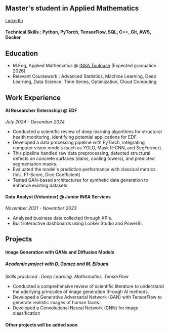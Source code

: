 ## Master's student in Applied Mathematics

[LinkedIn](https://www.linkedin.com/in/selim-ben-abdallah/)

#### Technical Skills : Python, PyTorch, TensorFlow, SQL, C++, Git, AWS, Docker

## Education
- M.Eng, Applied Mathematics @ [INSA Toulouse](https://www.insa-toulouse.fr/en/insa-toulouse/) (Expected graduation : 2026)
- Relevant Coursework : Advanced Statistics, Machine Learning, Deep Learning, Data Science, Time Series, Optimization, Cloud Computing

## Work Experience
#### AI Researcher (Internship) @ EDF 
_July 2024 - December 2024_
- Conducted a scientific review of deep learning algorithms for structural health monitoring, identifying potential applications for EDF.
- Developed a data processing pipeline with PyTorch, integrating computer vision models (such as YOLO, Mask R-CNN, and SegFormer).
- This pipeline handled raw data preprocessing, detected structural defects on concrete surfaces (dams, cooling towers), and predicted segmentation masks.
- Evaluated the model's prediction performance with classical metrics (IoU, F1-Score, Dice Coefficient)
- Tested GAN-based architectures for synthetic data generation to enhance existing datasets.

#### Data Analyst (Volunteer) @ Junior INSA Services
_November 2021 - November 2023_
- Analyzed business data collected through KPIs.
- Built interactive dashboards using Looker Studio and PowerBI.
  
## Projects
#### Image Generation with GANs and Diffusion Models
##### Academic project with [D. Gomez](https://www.linkedin.com/in/damien-gomez-74468425a/) and [M. Elloumi](https://www.linkedin.com/in/mehdi-elloumi-ab891b1bb/)
_Skills practiced : Deep Learning, Mathematics, TensorFlow_

- Conducted a comprehensive review of scientific literature to understand the uderlying principles of image generation through AI methods.
- Developed a Generative Adversarial Network (GAN) with TensorFlow to generate realistic images of human faces.
- Developed a Convolutional Neural Network (CNN) for image classification

#### Other projects will be added soon
